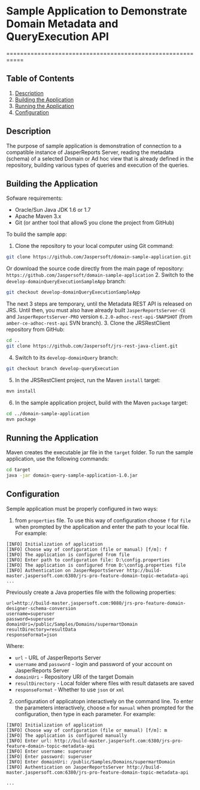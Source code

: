 # Sample Application to Demonstrate Domain Metadata and QueryExecution API 
===========================================================

Table of Contents
------------------
1. [Description](#description)
2. [Building the Application](#building-the-application)
3. [Running the Application](#running-the-application)
4. [Configuration](#configuration)


Description
-----------

The purpose of sample application is demonstration of connection to a compatible instance of JasperReports Server, reading the metadata (schema) of a selected Domain or Ad hoc view that is already defined in the repository, building various types of queries and execution of the queries. 

Building the Application
------------------------

Sofware requirements:
- Oracle/Sun Java JDK  1.6 or 1.7
- Apache Maven 3.x
- Git (or anther tool that allowS you clone the project from GitHub)

To build the sample app:
1. Clone the repository to your local computer using Git command: 
```bash
git clone https://github.com/Jaspersoft/domain-sample-application.git
```
Or download the source code directly from the main page of repository: `https://github.com/Jaspersoft/domain-sample-application`
2. Switch to the `develop-domainQueryExecutionSampleApp` branch:

```bash
git checkout develop-domainQueryExecutionSampleApp
```
The next 3 steps are temporary, until the Metadata REST API is released on JRS. Until then, you must also have already built `JasperReportsServer-CE` and `JasperReportsServer-PRO` version `6.2.0-adhoc-rest-api-SNAPSHOT` (from  `amber-ce-adhoc-rest-api` SVN branch). 
3. Clone the JRSRestClient repository from GitHub:
```bash
cd ..
git clone https://github.com/Jaspersoft/jrs-rest-java-client.git
```
4. Switch to its `develop-domainQuery` branch:
```bash
git checkout branch develop-queryExecution
```
5. In the JRSRestClient project, run the Maven `install` target:
```bash
mvn install
```
6. In the sample application project, build with the Maven `package` target:
```bash
cd ../domain-sample-application
mvn package
```

Running the Application
-----------------------

Maven creates the executable jar file in the `target` folder. To run the sample application, use the following commands:

```bash
cd target
java -jar domain-query-sample-application-1.0.jar
```

Configuration
-------------

Semple application must be properly configured in two ways: 

1. from `properties` file. To use this way of configuration choose `f` for `file` when prompted by the application and enter the path to your local file. For example:
```
[INFO] Initialization of application
[INFO] Choose way of configuration (file or manual) [f/m]: f
[INFO] The application is configured from file
[INFO] Enter path to configuration file: D:\config.properties
[INFO] The application is configured from D:\config.properties file
[INFO] Authentication on JasperReportsServer http://build-master.jaspersoft.com:6380/jrs-pro-feature-domain-topic-metadata-api
...
```
Previously create a Java properties file with the following properties:
 ```
 url=http://build-master.jaspersoft.com:9080/jrs-pro-feature-domain-designer-schema-conversion
 username=superuser
 password=superuser
 domainUri=/public/Samples/Domains/supermartDomain
 resultDirectory=resultData
 responseFormat=json
 ```
 Where:
 - `url` - URL of JasperReports Server
- `username` and `password` - login and password of your account on JasperReports Server
- `domainUri` - Repository URI of the target Domain
- `resultDirectory` - Local folder where files with result datasets are saved
- `responseFormat` - Whether to use `json` or `xml`

2. configuration of applicatopn interactively on the command line. 
To enter the parameters interactively, choose `m` for `manual` when prompted for the configuration, then type in each parameter. For example:

```
[INFO] Initialization of application
[INFO] Choose way of configuration (file or manual) [f/m]: m
[INFO] The application is configured manually
[INFO] Enter url: http://build-master.jaspersoft.com:6380/jrs-pro-feature-domain-topic-metadata-api
[INFO] Enter username: superuser
[INFO] Enter password: superuser
[INFO] Enter domainUri: /public/Samples/Domains/supermartDomain
[INFO] Authentication on JasperReportsServer http://build-master.jaspersoft.com:6380/jrs-pro-feature-domain-topic-metadata-api

...
```
